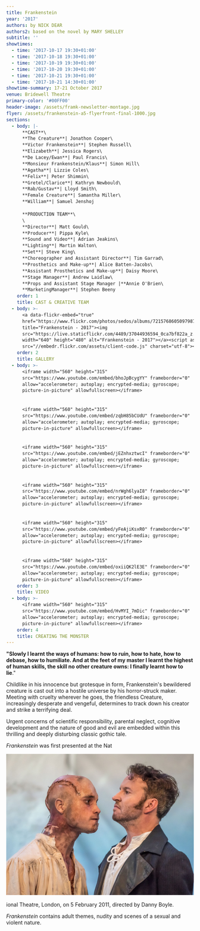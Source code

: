 ```yaml
---
title: Frankenstein
year: '2017'
authors: by NICK DEAR
authors2: based on the novel by MARY SHELLEY
subtitle: ''
showtimes:
  - time: '2017-10-17 19:30+01:00'
  - time: '2017-10-18 19:30+01:00'
  - time: '2017-10-19 19:30+01:00'
  - time: '2017-10-20 19:30+01:00'
  - time: '2017-10-21 19:30+01:00'
  - time: '2017-10-21 14:30+01:00'
showtime-summary: 17-21 October 2017
venue: Bridewell Theatre
primary-color: '#00FF00'
header-image: /assets/framk-newsletter-montage.jpg
flyer: /assets/frankenstein-a5-flyerfront-final-1000.jpg
sections:
  - body: |-
      **CAST**\
      **The Creature**| Jonathon Cooper\
      **Victor Frankenstein**| Stephen Russell\
      **Elizabeth**| Jessica Rogers\
      **De Lacey/Ewan**| Paul Francis\
      **Monsieur Frankenstein/Klaus**| Simon Hill\
      **Agatha**| Lizzie Coles\
      **Felix**| Peter Shimmin\
      **Gretel/Clarice**| Kathryn Newbould\
      **Rab/Gustav**| Lloyd Smith\
      **Female Creature**| Samantha Miller\
      **William**| Samuel Jenshoj

      **PRODUCTION TEAM**\
      \
      **Director**| Matt Gould\
      **Producer**| Pippa Kyle\
      **Sound and Video**| Adrian Jeakins\
      **Lighting**| Martin Walton\
      **Set**| Steve King\
      **Choreographer and Assistant Director**| Tim Garrad\
      **Prosthetics and Make-up**| Alice Batten-Jacobs\
      **Assistant Prosthetics and Make-up**| Daisy Moore\
      **Stage Manager**| Andrew Laidlaw\
      **Props and Assistant Stage Manager |**Annie O'Brien\
      **MarketingManager**| Stephen Beeny
    order: 1
    title: CAST & CREATIVE TEAM
  - body: >-
      <a data-flickr-embed="true"
      href="https://www.flickr.com/photos/sedos/albums/72157686050979874"
      title="Frankenstein - 2017"><img
      src="https://live.staticflickr.com/4489/37044936594_0ca7bf822a_z.jpg"
      width="640" height="480" alt="Frankenstein - 2017"></a><script async
      src="//embedr.flickr.com/assets/client-code.js" charset="utf-8"></script>
    order: 2
    title: GALLERY
  - body: >-
      <iframe width="560" height="315"
      src="https://www.youtube.com/embed/bhoJpBcygYY" frameborder="0"
      allow="accelerometer; autoplay; encrypted-media; gyroscope;
      picture-in-picture" allowfullscreen></iframe>


      <iframe width="560" height="315"
      src="https://www.youtube.com/embed/zqbH85bCUdU" frameborder="0"
      allow="accelerometer; autoplay; encrypted-media; gyroscope;
      picture-in-picture" allowfullscreen></iframe>


      <iframe width="560" height="315"
      src="https://www.youtube.com/embed/jEZnhxztwcI" frameborder="0"
      allow="accelerometer; autoplay; encrypted-media; gyroscope;
      picture-in-picture" allowfullscreen></iframe>


      <iframe width="560" height="315"
      src="https://www.youtube.com/embed/nrWgh6lyaI8" frameborder="0"
      allow="accelerometer; autoplay; encrypted-media; gyroscope;
      picture-in-picture" allowfullscreen></iframe>


      <iframe width="560" height="315"
      src="https://www.youtube.com/embed/yFeAjiKsxR0" frameborder="0"
      allow="accelerometer; autoplay; encrypted-media; gyroscope;
      picture-in-picture" allowfullscreen></iframe>


      <iframe width="560" height="315"
      src="https://www.youtube.com/embed/oxiiQK2lE3E" frameborder="0"
      allow="accelerometer; autoplay; encrypted-media; gyroscope;
      picture-in-picture" allowfullscreen></iframe>
    order: 3
    title: VIDEO
  - body: >-
      <iframe width="560" height="315"
      src="https://www.youtube.com/embed/HvMYI_7mDic" frameborder="0"
      allow="accelerometer; autoplay; encrypted-media; gyroscope;
      picture-in-picture" allowfullscreen></iframe>
    order: 4
    title: CREATING THE MONSTER
---
```

**"Slowly I learnt the ways of humans: how to ruin, how to hate, how to debase, how to humiliate. And at the feet of my master I learnt the highest of human skills, the skill no other creature owns: I finally learnt how to lie**."

Childlike in his innocence but grotesque in form, Frankenstein's bewildered creature is cast out into a hostile universe by his horror-struck maker. Meeting with cruelty wherever he goes, the friendless Creature, increasingly desperate and vengeful, determines to track down his creator and strike a terrifying deal.

Urgent concerns of scientific responsibility, parental neglect, cognitive development and the nature of good and evil are embedded within this thrilling and deeply disturbing classic gothic tale.

*Frankenstein* was first presented at the Nat

![](/assets/37044936594_82e2dd9c8e_k.jpg)

ional Theatre, London, on 5 February 2011, directed by Danny Boyle.

*Frankenstein* contains adult themes, nudity and scenes of a sexual and violent nature.
